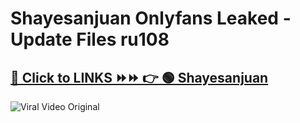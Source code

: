 
 # Shayesanjuan Onlyfans Leaked - Update Files ru108

## <h2><a href="https://clipsfans.com/Shayesanjuan&ref=git">🔗 Click to LINKS ⏩⏩ 👉 🟢 Shayesanjuan </a></h2>

<a href="https://clipsfans.com/Shayesanjuan&ref=git" rel="nofollow" data-target="animated-image.originalLink"><img src="https://i.ibb.co.com/xMMVF88/686577567.gif" alt="Viral Video Original" style="max-width: 100%; display: inline-block;" data-target="animated-image.originalImage"></a>

